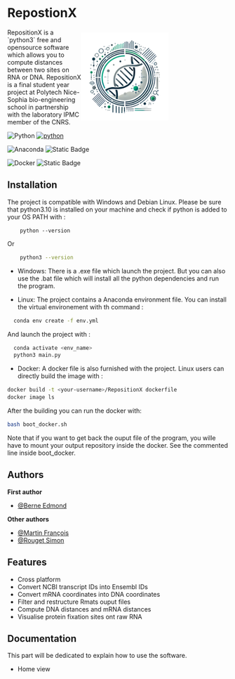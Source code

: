 
# RepostionX
<div style="display: flex; align-items: center; flex-direction: row;">
  <div style="flex: 1;">
    RepositionX is a `python3` free and opensource software which allows you to compute distances between two sites on RNA or DNA. RepositionX is a final student year project at Polytech Nice-Sophia bio-engineering school in partnership with the laboratory IPMC member of the CNRS.
  </div>
  <div style="flex: 2;">
    <img src="src/Ressources/Icones/fugue-icons-3.5.6/icons/BI_logo.png" alt="BI Logo" width="200" height="200">
  </div>
</div>

![Python](https://img.shields.io/badge/python-3670A0?style=for-the-badge&logo=python&logoColor=ffdd54)
[![python](https://img.shields.io/badge/Python-3.10.15-3776AB.svg?style=flat&logo=python&logoColor=white)](https://www.python.org)

![Anaconda](https://img.shields.io/badge/Anaconda-%2344A833.svg?style=for-the-badge&logo=anaconda&logoColor=white)
![Static Badge](https://img.shields.io/badge/Anaconda-v24.5.0-brightgreen)

![Docker](https://img.shields.io/badge/docker-%230db7ed.svg?style=for-the-badge&logo=docker&logoColor=white)
![Static Badge](https://img.shields.io/badge/Docker-v27.4.1-brightgreen?logoColor=(0%2C0%2C255))
## Installation

The project is compatible with Windows and Debian Linux. Please be sure that python3.10 is installed on your machine and check if python is added to your OS PATH with :

```batch
    python --version
```
Or
```bash
    python3 --version
```
    

- Windows: 
There is a .exe file which launch the project. But you can also use the .bat file which will install all the python dependencies and run the program.


- Linux:
The project contains a Anaconda environment file. You can install the virtual environement with th command :

```bash
  conda env create -f env.yml
```

And launch the project with :

```bash
  conda activate <env_name>
  python3 main.py
```

- Docker:
A docker file is also furnished with the project. Linux users can directly build the image with :

```bash
docker build -t <your-username>/RepositionX dockerfile
docker image ls
```

After the building you can run the docker with:

```bash
bash boot_docker.sh
```

Note that if you want to get back the ouput file of the program, you wille have to mount your output repository inside the docker. See the commented line inside boot_docker.


    
## Authors

**First author**
- [@Berne Edmond](https://github.com/Edmondbrn)

**Other authors**
- [@Martin François](https://www.github.com/octokatherine)
- [@Rouget Simon](https://www.github.com/octokatherine)



## Features

- Cross platform
- Convert NCBI transcript IDs into Ensembl IDs
- Convert mRNA coordinates into DNA coordinates
- Filter and restructure Rmats ouput files
- Compute DNA distances and mRNA distances
- Visualise protein fixation sites ont raw RNA


## Documentation

This part will be dedicated to explain how to use the software.

- Home view


